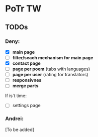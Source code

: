 # PoTr TW
## TODOs 

### Deny:
- [x] **main page**
- [ ] **filter/seach mechanism for main page**
- [x] **contact page**
- [ ] **page per poem** (tabs with languages)
- [ ] **page per user** (rating for translators)
- [ ] **responsivnes**
- [ ] **merge parts**

If is't time:
- [ ] settings page

### Andrei:
[To be added]